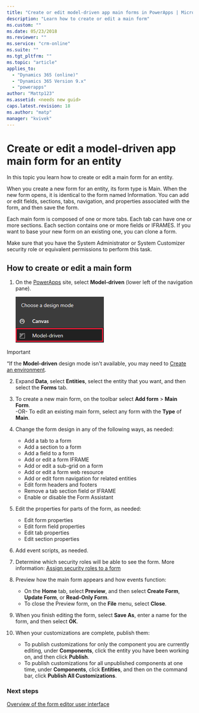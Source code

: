 ```yaml
---
title: "Create or edit model-driven app main forms in PowerApps | MicrosoftDocs"
description: "Learn how to create or edit a main form"
ms.custom: ""
ms.date: 05/23/2018
ms.reviewer: ""
ms.service: "crm-online"
ms.suite: ""
ms.tgt_pltfrm: ""
ms.topic: "article"
applies_to: 
  - "Dynamics 365 (online)"
  - "Dynamics 365 Version 9.x"
  - "powerapps"
author: "Mattp123"
ms.assetid: <needs new guid>
caps.latest.revision: 18
ms.author: "matp"
manager: "kvivek"
---
```

# Create or edit a model-driven app main form for an entity 

In this topic you learn how to create or edit a main form for an entity.

When you create a new form for an entity, its form type is Main. When the new form opens, it is identical to the form named Information. You can add or edit fields, sections, tabs, navigation, and properties associated with the form, and then save the form.

Each main form is composed of one or more tabs. Each tab can have one or more sections. Each section contains one or more fields or IFRAMES. If you want to base your new form on an existing one, you can clone a form. 

Make sure that you have the System Administrator or System Customizer security role or equivalent permissions to perform this task.

## How to create or edit a main form
  
1.   On the [PowerApps](https://web.powerapps.com/?utm_source=padocs&utm_medium=linkinadoc&utm_campaign=referralsfromdoc) site, select **Model-driven** (lower left of the navigation pane).  

     ![Model-driven design mode](media/model-driven-switch.png)

> [!IMPORTANT]
> “If the **Model-driven** design mode isn't available, you may need to [Create an environment](https://docs.microsoft.com/powerapps/administrator/create-environment).   
  
2.  Expand **Data**, select **Entities**, select the entity that you want, and then select the **Forms** tab. 

3. To create a new main form, on the toolbar select **Add form** > **Main Form**.  
    \-OR-
    To edit an existing main form, select any form with the **Type** of **Main**.
  
3.  Change the form design in any of the following ways, as needed:
    -	Add a tab to a form
    -	Add a section to a form
    -	Add a field to a form
    -	Add or edit a form IFRAME
    -	Add or edit a sub-grid on a form
    -	Add or edit a form web resource
    -	Add or edit form navigation for related entities
    -	Edit form headers and footers
    -	Remove a tab section field or IFRAME
    -	Enable or disable the Form Assistant
    
4.	Edit the properties for parts of the form, as needed:
    -	Edit form properties
    -	Edit form field properties
    -	Edit tab properties
    -	Edit section properties

5.	Add event scripts, as needed. 

6.	Determine which security roles will be able to see the form. More information: [Assign security roles to a form](https://docs.microsoft.com/dynamics365/customer-engagement/admin/assign-security-roles-form)

7.	Preview how the main form appears and how events function:
    - On the **Home** tab, select **Preview**, and then select **Create Form**, **Update Form**, or **Read-Only Form**.
    - To close the Preview form, on the **File** menu, select **Close**.

8.	When you finish editing the form, select **Save As**, enter a name for the form, and then select **OK**.

9.	When your customizations are complete, publish them:
    -	To publish customizations for only the component you are currently editing, under **Components**, click the entity you have been working on, and then click **Publish**.
    -	To publish customizations for all unpublished components at one time, under **Components**, click **Entities**, and then on the command bar, click **Publish All Customizations**.
    
 
### Next steps  
[Overview of the form editor user interface](form-editor-user-interface-legacy.md)
 
